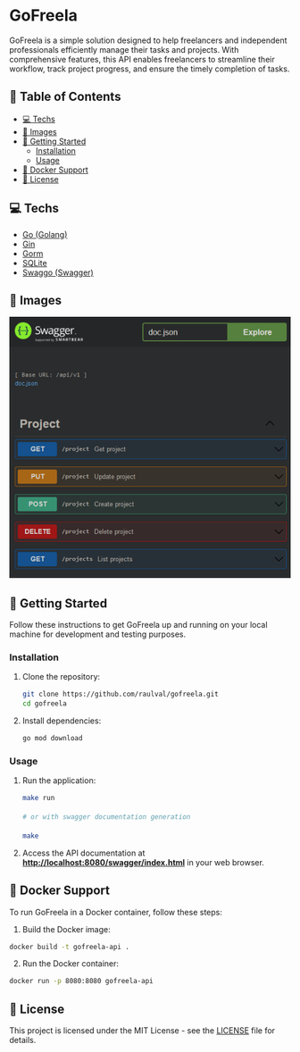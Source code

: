 # GoFreela

GoFreela is a simple solution designed to help freelancers and independent professionals efficiently manage their tasks and projects. With comprehensive features, this API enables freelancers to streamline their workflow, track project progress, and ensure the timely completion of tasks.

## 📜 Table of Contents

- [💻 Techs](#techs)
- [🎨 Images](#images)
- [🚀 Getting Started](#getting-started)
  - [Installation](#installation)
  - [Usage](#usage)
- [🐳 Docker Support](#docker-support)
- [📝 License](#license)

## 💻 Techs

- [Go (Golang)](https://go.dev/)
- [Gin](https://github.com/gin-gonic/gin)
- [Gorm](https://gorm.io/)
- [SQLite](https://www.sqlite.org/)
- [Swaggo (Swagger)](https://github.com/swaggo/swag)

## 🎨 Images

<img src="./assets/swagger.png">

## 🚀 Getting Started

Follow these instructions to get GoFreela up and running on your local machine for development and testing purposes.

### Installation

1. Clone the repository:

   ```bash
   git clone https://github.com/raulval/gofreela.git
   cd gofreela
   ```

2. Install dependencies:

   ```bash
   go mod download
   ```

### Usage

1. Run the application:

   ```bash
   make run

   # or with swagger documentation generation

   make
   ```

2. Access the API documentation at **<http://localhost:8080/swagger/index.html>** in your web browser.

## 🐳 Docker Support

To run GoFreela in a Docker container, follow these steps:

1. Build the Docker image:

```bash
docker build -t gofreela-api .
```

2. Run the Docker container:

```bash
docker run -p 8080:8080 gofreela-api
```

## 📝 License

This project is licensed under the MIT License - see the [LICENSE](LICENSE) file for details.

